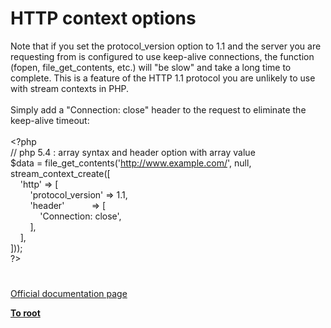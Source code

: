 # HTTP context options




<div class="phpcode"><span class="html">
Note that if you set the protocol_version option to 1.1 and the server you are requesting from is configured to use keep-alive connections, the function (fopen, file_get_contents, etc.) will &quot;be slow&quot; and take a long time to complete. This is a feature of the HTTP 1.1 protocol you are unlikely to use with stream contexts in PHP.<br><br>Simply add a &quot;Connection: close&quot; header to the request to eliminate the keep-alive timeout:<br><br><span class="default">&lt;?php<br></span><span class="comment">// php 5.4 : array syntax and header option with array value<br></span><span class="default">$data </span><span class="keyword">= </span><span class="default">file_get_contents</span><span class="keyword">(</span><span class="string">&apos;<a href="http://www.example.com/" rel="nofollow" target="_blank">http://www.example.com/</a>&apos;</span><span class="keyword">, </span><span class="default">null</span><span class="keyword">, </span><span class="default">stream_context_create</span><span class="keyword">([<br>&#xA0; &#xA0; </span><span class="string">&apos;http&apos; </span><span class="keyword">=&gt; [<br>&#xA0; &#xA0; &#xA0; &#xA0; </span><span class="string">&apos;protocol_version&apos; </span><span class="keyword">=&gt; </span><span class="default">1.1</span><span class="keyword">,<br>&#xA0; &#xA0; &#xA0; &#xA0; </span><span class="string">&apos;header&apos;&#xA0; &#xA0; &#xA0; &#xA0; &#xA0;&#xA0; </span><span class="keyword">=&gt; [<br>&#xA0; &#xA0; &#xA0; &#xA0; &#xA0; &#xA0; </span><span class="string">&apos;Connection: close&apos;</span><span class="keyword">,<br>&#xA0; &#xA0; &#xA0; &#xA0; ],<br>&#xA0; &#xA0; ],<br>]));<br></span><span class="default">?&gt;</span>
</span>
</div>
  

#

[Official documentation page](https://www.php.net/manual/en/context.http.php)

**[To root](/)**